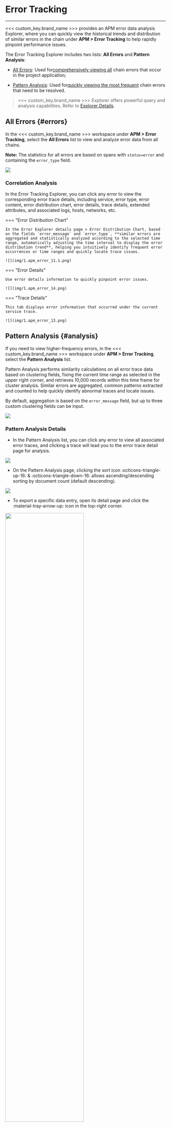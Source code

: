 # Error Tracking
---

<<< custom_key.brand_name >>> provides an APM error data analysis Explorer, where you can quickly view the historical trends and distribution of similar errors in the chain under **APM > Error Tracking** to help rapidly pinpoint performance issues.

The Error Tracking Explorer includes two lists: **All Errors** and **Pattern Analysis**:

- [All Errors](#errors): Used for<u>comprehensively viewing all</u> chain errors that occur in the project application;

- [Pattern Analysis](#analysis): Used for<u>quickly viewing the most frequent</u> chain errors that need to be resolved.

> <<< custom_key.brand_name >>> Explorer offers powerful query and analysis capabilities. Refer to [Explorer Details](../getting-started/function-details/explorer-search.md).

## All Errors {#errors}

In the <<< custom_key.brand_name >>> workspace under **APM > Error Tracking**, select the **All Errors** list to view and analyze error data from all chains.

**Note:** The statistics for all errors are based on spans with `status=error` and containing the `error_type` field.

![](img/1.apm_error_12.png)

### Correlation Analysis

In the Error Tracking Explorer, you can click any error to view the corresponding error trace details, including service, error type, error content, error distribution chart, error details, trace details, extended attributes, and associated logs, hosts, networks, etc.

<div class="grid" markdown>

=== "Error Distribution Chart"

    In the Error Explorer details page > Error Distribution Chart, based on the fields `error_message` and `error_type`, **similar errors are aggregated and statistically analyzed according to the selected time range, automatically adjusting the time interval to display the error distribution trend**, helping you intuitively identify frequent error occurrences or time ranges and quickly locate trace issues.

    ![](img/1.apm_error_11.1.png)

=== "Error Details"

    Use error details information to quickly pinpoint error issues.

    ![](img/1.apm_error_14.png)

=== "Trace Details"

    This tab displays error information that occurred under the current service trace.

    ![](img/1.apm_error_13.png)

</div>

## Pattern Analysis {#analysis}

If you need to view higher-frequency errors, in the <<< custom_key.brand_name >>> workspace under **APM > Error Tracking**, select the **Pattern Analysis** list.

Pattern Analysis performs similarity calculations on all error trace data based on clustering fields, fixing the current time range as selected in the upper right corner, and retrieves 10,000 records within this time frame for cluster analysis. Similar errors are aggregated, common patterns extracted and counted to help quickly identify abnormal traces and locate issues.

By default, aggregation is based on the `error_message` field, but up to three custom clustering fields can be input.

![](img/1.apm_error_10.0.png)

### Pattern Analysis Details

- In the Pattern Analysis list, you can click any error to view all associated error traces, and clicking a trace will lead you to the error trace detail page for analysis.

![](img/1.apm_error_10.png)

- On the Pattern Analysis page, clicking the sort icon :octicons-triangle-up-16: & :octicons-triangle-down-16: allows ascending/descending sorting by document count (default descending).

![](img/error-1.png)

- To export a specific data entry, open its detail page and click the :material-tray-arrow-up: icon in the top-right corner.

<img src="../img/error-0809.png" width="70%" >

## Automatic Issue Discovery {#issue}

Based on data generated from <<< custom_key.brand_name >>> monitoring APM error tracking, when you enable the **Automatic Issue Discovery** configuration, the system will aggregate and track stack traces for subsequent similar issues, automatically condensing them into Issues. This helps you intuitively obtain the context and root cause of the issue, significantly reducing the average time to resolve problems.

### Start Configuration

<font size=2>**Note**: Before enabling this configuration, you must **first configure rules**. Otherwise, it cannot be enabled.</font>

![](img/auto-issue.png)

:material-numeric-1-circle-outline: Data Source: The activation entry on the current configuration page.

:material-numeric-2-circle-outline: Grouping Dimensions: Based on configured field content combinations for classification and statistical aggregation, including `service`, `version`, `resource`, `error_type`.

For the data source, you can add filtering conditions to narrow down the data range, allowing <<< custom_key.brand_name >>> to further query and refine the available data.

<img src="../img/issue-filter.png" width="70%" >

:material-numeric-3-circle-outline: Detection Frequency: <<< custom_key.brand_name >>> queries data within the time range based on the frequency you choose, including 5 minutes, 10 minutes, 15 minutes, 30 minutes, and 1 hour.

:material-numeric-4-circle-outline: Issue Definition: After enabling this configuration, Issues will be presented according to the definitions here. To avoid missing information, [fill out sequentially](../exception/issue.md#concepts).

In the **Title** and **Description** sections of the Issue, the following template variables are supported:

| Variable | Meaning |
| --- | --- |
| `count` | Count |
| `service` | Service Name |
| `version` | Version |
| `resource` | Resource Name |
| `error_type` | Error Type |
| `error_message` | Error Content |
| `error_stack` | Error Stack |

### View Issues {#display}

After saving and enabling the configuration, automatically discovered Issues will be displayed in the **Console > [Incident](../exception/issue.md#auto)** section.

![](img/issue-auto.png)

## Further Reading

<div class="grid cards" markdown>

- [<font color="coral"> :fontawesome-solid-arrow-right-long: &nbsp; **Quick Response to Anomalies Using Automatic Issue Discovery**</font>](./issue-auto-generate.md)

</div>

<!--
At the same time, based on different grouping dimensions, Issues generated from this source will be categorized as new issues, recurring issues, or regression issues for easier identification.

- New Issue: Does not have the same grouping dimension as any historical Issue.

![](img/auto-issue-1.png)

- Recurring Issue: Has the same grouping dimension as a historical Issue with a status of Open or Pending. Newly discovered data will be appended directly to this Issue's reply section.

![](img/auto-issue-2.png)

- Regression Issue: Has the same grouping dimension as a historical Issue with a status of Resolved. The Issue status will change from Resolved to Open, and newly discovered data will be appended directly to this Issue's reply section.
-->